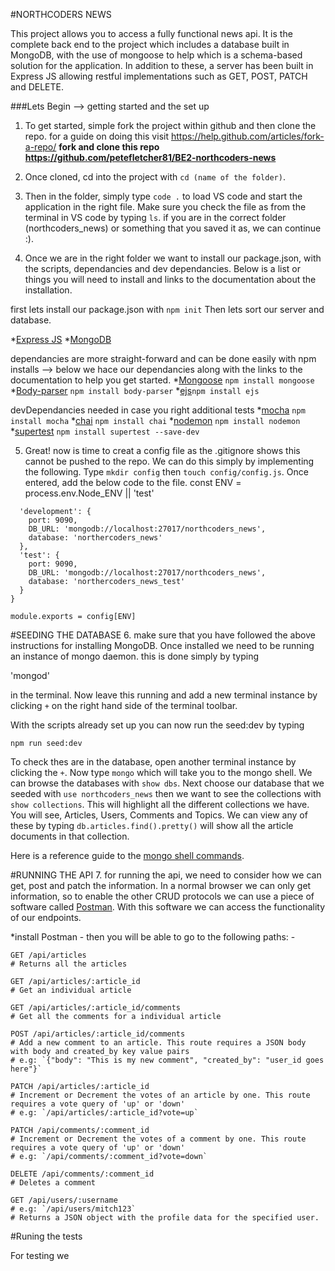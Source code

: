 #NORTHCODERS NEWS

This project allows you to access a fully functional news api.  It is the complete back end to the project which includes a database built in MongoDB, with the use of mongoose to help which is a schema-based solution for the application. In addition to these, a server has been built in Express JS allowing restful implementations such as GET, POST, PATCH and DELETE.  

###Lets Begin --> getting started and the set up

1. To get started, simple fork the project within github and then clone the repo. for a guide on doing this visit https://help.github.com/articles/fork-a-repo/ **fork and clone this repo https://github.com/petefletcher81/BE2-northcoders-news**

2. Once cloned, cd into the project with `cd (name of the folder)`. 

3. Then in the folder, simply type `code .` to load VS code and start the application in the right file.  Make sure you check the file as from the terminal in VS code by typing `ls`.  if you are in the correct folder (northcoders_news) or something that you saved it as, we can continue :).

4. Once we are in the right folder we want to install our package.json, with the scripts, dependancies and dev dependancies. Below is a list or things you will need to install and links to the documentation about the installation.

first lets install our package.json with `npm init`
Then lets sort our server and database.

*[Express JS](https://expressjs.com/en/starter/installing.html) 
*[MongoDB](https://docs.mongodb.com/manual/installation/)

dependancies are more straight-forward and can be done easily with npm installs --> below we hace our dependancies along with the links to the documentation to help you get started.
*[Mongoose](https://mongoosejs.com/docs/) `npm install mongoose`
*[Body-parser](https://www.npmjs.com/package/body-parser) `npm install body-parser`
*[ejs](https://www.npmjs.com/package/ejs)`npm install ejs`

devDependancies needed in case you right additional tests
*[mocha](https://www.npmjs.com/package/mocha) `npm install mocha`
*[chai](https://www.npmjs.com/package/chai) `npm install chai`
*[nodemon](https://www.npmjs.com/package/nodemon) `npm install nodemon`
*[supertest](https://www.npmjs.com/package/supertest) `npm install supertest --save-dev`

5. Great! now is time to creat a config file as the .gitignore shows this cannot be pushed to the repo.  We can do this simply by implementing the following.
Type `mkdir config` then `touch config/config.js`.  Once entered, add the below code to the file.
const ENV = process.env.Node_ENV || 'test'

```const config = {
  'development': {
    port: 9090,
    DB_URL: 'mongodb://localhost:27017/northcoders_news',
    database: 'northercoders_news'
  },
  'test': {
    port: 9090,
    DB_URL: 'mongodb://localhost:27017/northcoders_news',
    database: 'northercoders_news_test'
  }
}

module.exports = config[ENV]
```

#SEEDING THE DATABASE
6. make sure that you have followed the above instructions for installing MongoDB.  Once installed we need to be running an instance of mongo daemon.  this is done simply by typing 

'mongod'

in the terminal.  Now leave this running and add a new terminal instance by clicking `+` on the right hand side of the terminal toolbar.  

With the scripts already set up you can now run the seed:dev by typing

`npm run seed:dev`

To check thes are in the database, open another terminal instance by clicking the `+`.  Now type `mongo` which will take you to the mongo shell.  We can browse the databases with `show dbs`.  Next choose our database that we seeded with `use northcoders_news` then we want to see the collections with `show collections`.  This will highlight all the different collections we have.  You will see, Articles, Users, Comments and Topics.  We can view any of these by typing `db.articles.find().pretty()` will show all the article documents in that collection.  

Here is a reference guide to the [mongo shell commands](https://docs.mongodb.com/manual/reference/mongo-shell/).

#RUNNING THE API
7. for running the api, we need to consider how we can get, post and patch the information. In a normal browser we can only get information, so to enable the other CRUD protocols we can use a piece of software called [Postman](https://www.getpostman.com/). With this software we can access the functionality of our endpoints.

*install Postman - then you will be able to go to the following paths: -

```http
GET /api/articles
# Returns all the articles
```

```http
GET /api/articles/:article_id
# Get an individual article
```

```http
GET /api/articles/:article_id/comments
# Get all the comments for a individual article
```

```http
POST /api/articles/:article_id/comments
# Add a new comment to an article. This route requires a JSON body with body and created_by key value pairs
# e.g: `{"body": "This is my new comment", "created_by": "user_id goes here"}`
```

```http
PATCH /api/articles/:article_id
# Increment or Decrement the votes of an article by one. This route requires a vote query of 'up' or 'down'
# e.g: `/api/articles/:article_id?vote=up`
```

```http
PATCH /api/comments/:comment_id
# Increment or Decrement the votes of a comment by one. This route requires a vote query of 'up' or 'down'
# e.g: `/api/comments/:comment_id?vote=down`
```

```http
DELETE /api/comments/:comment_id
# Deletes a comment
```

```http
GET /api/users/:username
# e.g: `/api/users/mitch123`
# Returns a JSON object with the profile data for the specified user.
```

#Runing the tests

For testing we 